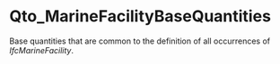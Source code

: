 # Qto_MarineFacilityBaseQuantities

Base quantities that are common to the definition of all occurrences of _IfcMarineFacility_.
<!-- end of short definition -->

